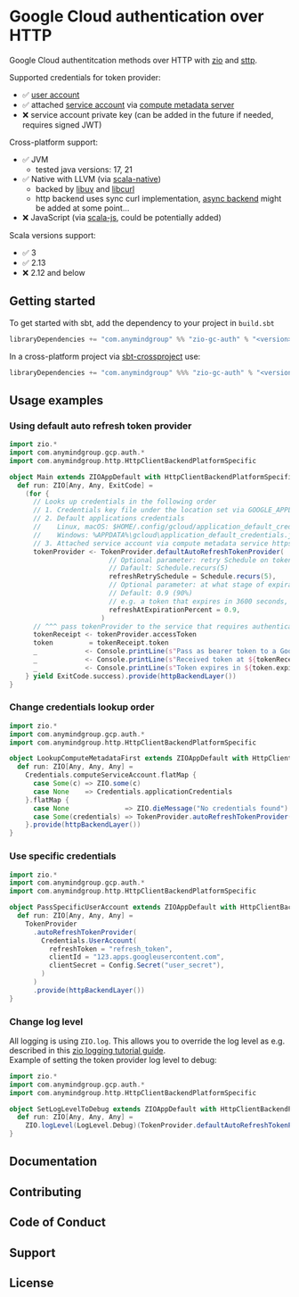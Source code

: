 [//]: # (This file was autogenerated using `zio-sbt-website` plugin via `sbt generateReadme` command.)
[//]: # (So please do not edit it manually. Instead, change "docs/index.md" file or sbt setting keys)
[//]: # (e.g. "readmeDocumentation" and "readmeSupport".)

# Google Cloud authentication over HTTP

Google Cloud authentitcation methods over HTTP with [zio](https://zio.dev) and [sttp](https://sttp.softwaremill.com). 

Supported credentials for token provider:
 - ✅ [user account](https://cloud.google.com/docs/authentication#user-accounts)
 - ✅ attached [service account](https://cloud.google.com/docs/authentication#service-accounts) via [compute metadata server](https://cloud.google.com/compute/docs/metadata/overview)
 - ❌ service account private key (can be added in the future if needed, requires signed JWT) 

Cross-platform support: 
 - ✅ JVM 
   - tested java versions: 17, 21
 - ✅ Native with LLVM (via [scala-native](https://scala-native.org/))
   - backed by [libuv](https://libuv.org) and [libcurl](https://curl.se/libcurl)
   - http backend uses sync curl implementation, [async backend](https://github.com/softwaremill/sttp/issues/1424) might be added at some point...
 - ❌ JavaScript (via [scala-js](https://www.scala-js.org), could be potentially added)
  
Scala versions support: 
 - ✅ 3
 - ✅ 2.13
 - ❌ 2.12 and below

## Getting started
To get started with sbt, add the dependency to your project in `build.sbt`
```scala
libraryDependencies += "com.anymindgroup" %% "zio-gc-auth" % "<version>"
```

In a cross-platform project via [sbt-crossproject](https://github.com/portable-scala/sbt-crossproject) use:
```scala
libraryDependencies += "com.anymindgroup" %%% "zio-gc-auth" % "<version>"
```

## Usage examples

### Using default auto refresh token provider

```scala
import zio.*
import com.anymindgroup.gcp.auth.*
import com.anymindgroup.http.HttpClientBackendPlatformSpecific

object Main extends ZIOAppDefault with HttpClientBackendPlatformSpecific {
  def run: ZIO[Any, Any, ExitCode] =
    (for {
      // Looks up credentials in the following order
      // 1. Credentials key file under the location set via GOOGLE_APPLICATION_CREDENTIALS environment variable
      // 2. Default applications credentials
      //    Linux, macOS: $HOME/.config/gcloud/application_default_credentials.json
      //    Windows: %APPDATA%\gcloud\application_default_credentials.json
      // 3. Attached service account via compute metadata service https://cloud.google.com/compute/docs/metadata/overview
      tokenProvider <- TokenProvider.defaultAutoRefreshTokenProvider(
                         // Optional parameter: retry Schedule on token retrieval failures.
                         // Dafault: Schedule.recurs(5)
                         refreshRetrySchedule = Schedule.recurs(5),
                         // Optional parameter: at what stage of expiration in percent to request a new token.
                         // Default: 0.9 (90%)
                         // e.g. a token that expires in 3600 seconds, will be refreshed after 3240 seconds (6 mins before expiry)
                         refreshAtExpirationPercent = 0.9,
                       )
      // ^^^ pass tokenProvider to the service that requires authentication
      tokenReceipt <- tokenProvider.accessToken
      token         = tokenReceipt.token
      _            <- Console.printLine(s"Pass as bearer token to a Google Cloud API: ${token.token}")
      _            <- Console.printLine(s"Received token at ${tokenReceipt.receivedAt}")
      _            <- Console.printLine(s"Token expires in ${token.expiresIn.getSeconds()}s")
    } yield ExitCode.success).provide(httpBackendLayer())
}
```

### Change credentials lookup order

```scala
import zio.*
import com.anymindgroup.gcp.auth.*
import com.anymindgroup.http.HttpClientBackendPlatformSpecific

object LookupComputeMetadataFirst extends ZIOAppDefault with HttpClientBackendPlatformSpecific {
  def run: ZIO[Any, Any, Any] =
    Credentials.computeServiceAccount.flatMap {
      case Some(c) => ZIO.some(c)
      case None    => Credentials.applicationCredentials
    }.flatMap {
      case None              => ZIO.dieMessage("No credentials found")
      case Some(credentials) => TokenProvider.autoRefreshTokenProvider(credentials)
    }.provide(httpBackendLayer())
}
```

### Use specific credentials

```scala
import zio.*
import com.anymindgroup.gcp.auth.*
import com.anymindgroup.http.HttpClientBackendPlatformSpecific

object PassSpecificUserAccount extends ZIOAppDefault with HttpClientBackendPlatformSpecific {
  def run: ZIO[Any, Any, Any] =
    TokenProvider
      .autoRefreshTokenProvider(
        Credentials.UserAccount(
          refreshToken = "refresh_token",
          clientId = "123.apps.googleusercontent.com",
          clientSecret = Config.Secret("user_secret"),
        )
      )
      .provide(httpBackendLayer())
}
```

### Change log level

All logging is using `ZIO.log`. This allows you to override the log level
as e.g. described in this [zio logging tutorial guide](https://zio.dev/guides/tutorials/enable-logging-in-a-zio-application#overriding-log-levels).  
Example of setting the token provider log level to debug:
```scala
import zio.*
import com.anymindgroup.gcp.auth.*
import com.anymindgroup.http.HttpClientBackendPlatformSpecific

object SetLogLevelToDebug extends ZIOAppDefault with HttpClientBackendPlatformSpecific {
  def run: ZIO[Any, Any, Any] =
    ZIO.logLevel(LogLevel.Debug)(TokenProvider.defaultAutoRefreshTokenProvider()).provide(httpBackendLayer())
}
```

## Documentation



## Contributing



## Code of Conduct



## Support



## License


